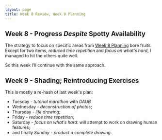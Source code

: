 ```yaml
---
layout: page
title: Week 8 Review, Week 9 Planning
---
```


## Week 8 - Progress *Despite* Spotty Availability

The strategy to focus on specific areas from [Week 8 Planning](/2017/week_8_planning)
bore fruits. Except for two items, *reduced time repetition* and
*focus on what's hard*, I managed to hit the others quite well.

So this week I'll continue with the same approach.

## Week 9 - Shading; Reintroducing Exercises

This is mostly a re-hash of last week's plan:

- Tuesday - *tutorial marathon* with *DAUB*
- Wednesday - *deconstruction of photos*;
- Thursday - *life drawing*;
- Friday - *reduce time repetition*;
- Saturday - *focus on what's hard*: will attempt to work on drawing
  human features;
- and finally *Sunday* - *product a complete drawing*.

[practice]:https://youtu.be/Bu3ulVhO3z4
[jazza]: https://www.youtube.com/user/DrawWithJazza